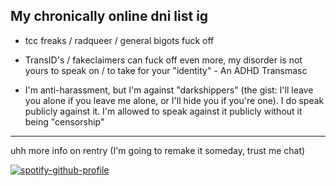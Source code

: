 ## My chronically online dni list ig


- tcc freaks / radqueer / general bigots fuck off



- TransID's / fakeclaimers can fuck off even more, my disorder is not yours to speak on / to take for your "identity" - An ADHD Transmasc 



- I'm anti-harassment, but I'm against "darkshippers" (the gist: I'll leave you alone if you leave me alone, or I'll hide you if you're one).  I do speak publicly against it. I'm allowed to speak against it  publicly without it being "censorship"  



----
uhh more info on rentry (I'm going to remake it someday, trust me chat) 



[![spotify-github-profile](https://spotify-github-profile.kittinanx.com/api/view?uid=l9ucw6st2d4ml6qkbyc9hrwfc&cover_image=true&theme=natemoo-re&show_offline=true&background_color=121212&interchange=true&bar_color=53b14f&bar_color_cover=false)](https://github.com/kittinan/spotify-github-profile)
